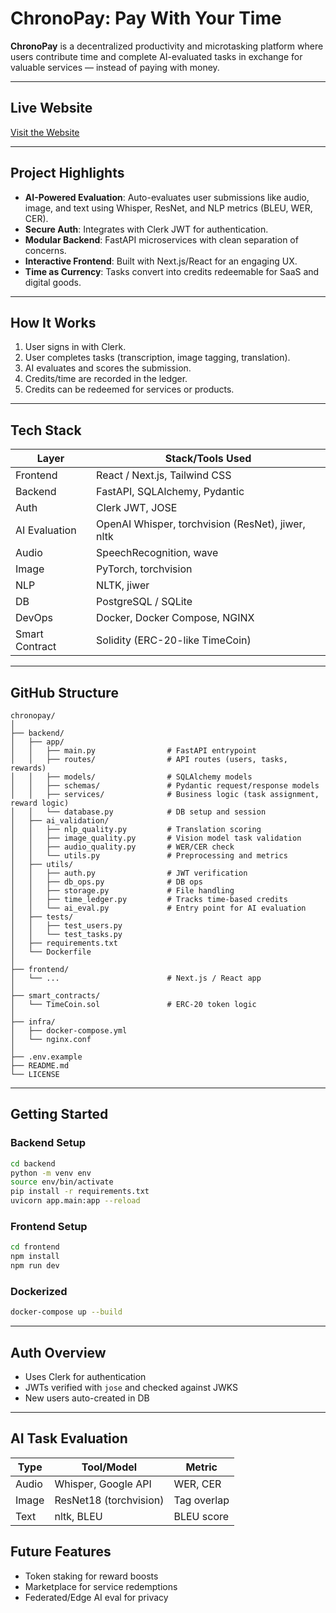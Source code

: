 # ChronoPay: Pay With Your Time

**ChronoPay** is a decentralized productivity and microtasking platform where users contribute time and complete AI-evaluated tasks in exchange for valuable services — instead of paying with money.

---
##  Live Website
 [Visit the Website](https://chronopay-99.vercel.app/)

---

##  Project Highlights

-  **AI-Powered Evaluation**: Auto-evaluates user submissions like audio, image, and text using Whisper, ResNet, and NLP metrics (BLEU, WER, CER).
-  **Secure Auth**: Integrates with Clerk JWT for authentication.
-  **Modular Backend**: FastAPI microservices with clean separation of concerns.
-  **Interactive Frontend**: Built with Next.js/React for an engaging UX.
-  **Time as Currency**: Tasks convert into credits redeemable for SaaS and digital goods.

---

##  How It Works

1. User signs in with Clerk.
2. User completes tasks (transcription, image tagging, translation).
3. AI evaluates and scores the submission.
4. Credits/time are recorded in the ledger.
5. Credits can be redeemed for services or products.

---

##  Tech Stack

| Layer         | Stack/Tools Used                                |
|---------------|--------------------------------------------------|
| Frontend      | React / Next.js, Tailwind CSS                   |
| Backend       | FastAPI, SQLAlchemy, Pydantic                   |
| Auth          | Clerk JWT, JOSE                                 |
| AI Evaluation | OpenAI Whisper, torchvision (ResNet), jiwer, nltk |
| Audio         | SpeechRecognition, wave                         |
| Image         | PyTorch, torchvision                            |
| NLP           | NLTK, jiwer                                     |
| DB            | PostgreSQL / SQLite                             |
| DevOps        | Docker, Docker Compose, NGINX                   |
| Smart Contract| Solidity (ERC-20-like TimeCoin)                 |

---

##  GitHub Structure

```
chronopay/
│
├── backend/
│   ├── app/
│   │   ├── main.py                # FastAPI entrypoint
│   │   ├── routes/                # API routes (users, tasks, rewards)
│   │   ├── models/                # SQLAlchemy models
│   │   ├── schemas/               # Pydantic request/response models
│   │   ├── services/              # Business logic (task assignment, reward logic)
│   │   └── database.py            # DB setup and session
│   ├── ai_validation/
│   │   ├── nlp_quality.py         # Translation scoring
│   │   ├── image_quality.py       # Vision model task validation
│   │   ├── audio_quality.py       # WER/CER check
│   │   └── utils.py               # Preprocessing and metrics
│   ├── utils/
│   │   ├── auth.py                # JWT verification
│   │   ├── db_ops.py              # DB ops
│   │   ├── storage.py             # File handling
│   │   ├── time_ledger.py         # Tracks time-based credits
│   │   └── ai_eval.py             # Entry point for AI evaluation
│   ├── tests/
│   │   ├── test_users.py
│   │   └── test_tasks.py
│   ├── requirements.txt
│   └── Dockerfile
│
├── frontend/
│   └── ...                        # Next.js / React app
│
├── smart_contracts/
│   └── TimeCoin.sol               # ERC-20 token logic
│
├── infra/
│   ├── docker-compose.yml
│   └── nginx.conf
│
├── .env.example
├── README.md
└── LICENSE
```

---

##  Getting Started

### Backend Setup

```bash
cd backend
python -m venv env
source env/bin/activate
pip install -r requirements.txt
uvicorn app.main:app --reload
```

### Frontend Setup

```bash
cd frontend
npm install
npm run dev
```

### Dockerized

```bash
docker-compose up --build
```

---

##  Auth Overview

- Uses Clerk for authentication
- JWTs verified with `jose` and checked against JWKS
- New users auto-created in DB

---

##  AI Task Evaluation

| Type   | Tool/Model              | Metric         |
|--------|-------------------------|----------------|
| Audio  | Whisper, Google API     | WER, CER       |
| Image  | ResNet18 (torchvision)  | Tag overlap    |
| Text   | nltk, BLEU              | BLEU score     |



##  Future Features

- Token staking for reward boosts
- Marketplace for service redemptions
- Federated/Edge AI eval for privacy

